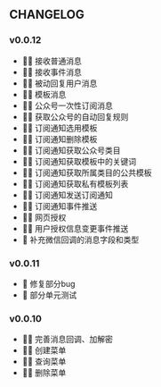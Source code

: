 ## CHANGELOG
### v0.0.12
- 🧑‍💻 接收普通消息
- 🧑‍💻 接收事件消息
- 🧑‍💻 被动回复用户消息
- 🧑‍💻 模板消息
- 🧑‍💻 公众号一次性订阅消息
- 🧑‍💻 获取公众号的自动回复规则
- 🧑‍💻 订阅通知选用模板
- 🧑‍💻 订阅通知删除模板
- 🧑‍💻 订阅通知获取公众号类目
- 🧑‍💻 订阅通知获取模板中的关键词
- 🧑‍💻 订阅通知获取所属类目的公共模板
- 🧑‍💻 订阅通知获取私有模板列表
- 🧑‍💻 订阅通知发送订阅通知
- 🧑‍💻 订阅通知事件推送
- 🧑‍💻 网页授权
- 🧑‍💻 用户授权信息变更事件推送
- 🐛 补充微信回调的消息字段和类型
### v0.0.11
- 🐛 修复部分bug
- 🧟‍ 部分单元测试
### v0.0.10
- 🧑‍💻 完善消息回调、加解密
- 🧑‍💻 创建菜单
- 🧑‍💻 查询菜单
- 🧑‍💻 删除菜单